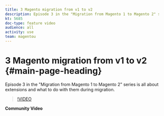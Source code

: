 ```yaml
---
title: 3 Magento migration from v1 to v2
description: Episode 3 in the "Migration from Magento 1 to Magento 2" series is all about extensions and what to do with them during migration.
kt: 5685
doc-type: feature video
audience: all
activity: use
team: magentou
---
```


# 3 Magento migration from v1 to v2 {#main-page-heading}

Episode 3 in the "Migration from Magento 1 to Magento 2" series is all about extensions and what to do with them during migration.

>[!VIDEO](https://video.tv.adobe.com/v/35839)

**Community Video**